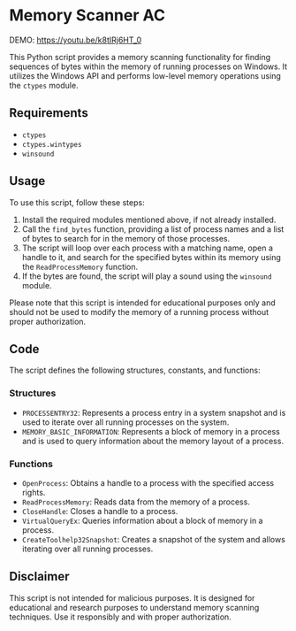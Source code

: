 # Memory Scanner AC

DEMO: https://youtu.be/k8tIRj6HT_0

This Python script provides a memory scanning functionality for finding sequences of bytes within the memory of running processes on Windows. It utilizes the Windows API and performs low-level memory operations using the `ctypes` module.

## Requirements

- `ctypes`
- `ctypes.wintypes`
- `winsound`

## Usage

To use this script, follow these steps:

1. Install the required modules mentioned above, if not already installed.
2. Call the `find_bytes` function, providing a list of process names and a list of bytes to search for in the memory of those processes.
3. The script will loop over each process with a matching name, open a handle to it, and search for the specified bytes within its memory using the `ReadProcessMemory` function.
4. If the bytes are found, the script will play a sound using the `winsound` module.

Please note that this script is intended for educational purposes only and should not be used to modify the memory of a running process without proper authorization.

## Code

The script defines the following structures, constants, and functions:

### Structures

- `PROCESSENTRY32`: Represents a process entry in a system snapshot and is used to iterate over all running processes on the system.
- `MEMORY_BASIC_INFORMATION`: Represents a block of memory in a process and is used to query information about the memory layout of a process.

### Functions

- `OpenProcess`: Obtains a handle to a process with the specified access rights.
- `ReadProcessMemory`: Reads data from the memory of a process.
- `CloseHandle`: Closes a handle to a process.
- `VirtualQueryEx`: Queries information about a block of memory in a process.
- `CreateToolhelp32Snapshot`: Creates a snapshot of the system and allows iterating over all running processes.

## Disclaimer

This script is not intended for malicious purposes. It is designed for educational and research purposes to understand memory scanning techniques. Use it responsibly and with proper authorization.
